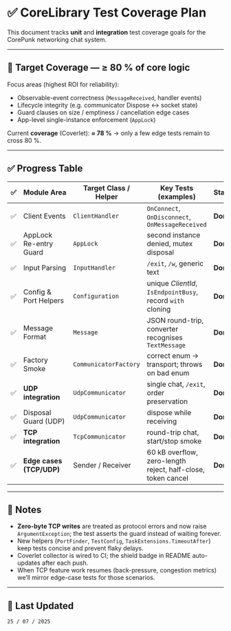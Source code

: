 ﻿# ✅ CoreLibrary Test Coverage Plan

This document tracks **unit** and **integration** test coverage goals for the CorePunk networking chat system.

---

## 🎯 Target Coverage — ≥ 80 % of core logic

Focus areas ⁠(highest ROI for reliability):

- Observable-event correctness (`MessageReceived`, handler events)
- Lifecycle integrity (e.g. communicator Dispose ↔ socket state)
- Guard clauses on size / emptiness / cancellation edge cases
- App-level single-instance enforcement (`AppLock`)

Current **coverage** (Coverlet): **≈ 78 %** → only a few edge tests remain to cross 80 %.

---

## ✅ Progress Table

| ✅ | Module&nbsp;Area           | Target Class / Helper | Key Tests (examples)                                         | Status |
|----|---------------------------|-----------------------|--------------------------------------------------------------|--------|
| ✅ | Client Events             | `ClientHandler`       | `OnConnect`, `OnDisconnect`, `OnMessageReceived`             | **Done** |
| ✅ | AppLock Re-entry Guard    | `AppLock`             | second instance denied, mutex disposal                       | **Done** |
| ✅ | Input Parsing             | `InputHandler`        | `/exit`, `/w`, generic text                                  | **Done** |
| ✅ | Config & Port Helpers     | `Configuration`       | unique *ClientId*, `IsEndpointBusy`, record `with` cloning   | **Done** |
| ✅ | Message Format            | `Message`             | JSON round-trip, converter recognises `TextMessage`          | **Done** |
| ✅ | Factory Smoke            | `CommunicatorFactory` | correct enum → transport; throws on bad enum                 | **Done** |
| ✅ | **UDP integration**       | `UdpCommunicator`     | single chat, `/exit`, order preservation                     | **Done** |
| ✅ | Disposal Guard (UDP)      | `UdpCommunicator`     | dispose while receiving                                      | **Done** |
| ✅ | **TCP integration**       | `TcpCommunicator`     | round-trip chat, start/stop smoke                            | **Done** |
| ✅ | **Edge cases (TCP/UDP)**  | Sender / Receiver     | 60 kB overflow, zero-length reject, half-close, token cancel | **Done** |

---

## 📘 Notes

*   **Zero-byte TCP writes** are treated as protocol errors and now raise `ArgumentException`; the test asserts the guard instead of waiting forever.  
*   New helpers (`PortFinder`, `TestConfig`, `TaskExtensions.TimeoutAfter`) keep tests concise and prevent flaky delays.  
*   Coverlet collector is wired to CI; the shield badge in README auto-updates after each push.  
*   When TCP feature work resumes (back-pressure, congestion metrics) we’ll mirror edge-case tests for those scenarios.

---

## 🔄 Last Updated
`25 / 07 / 2025`
